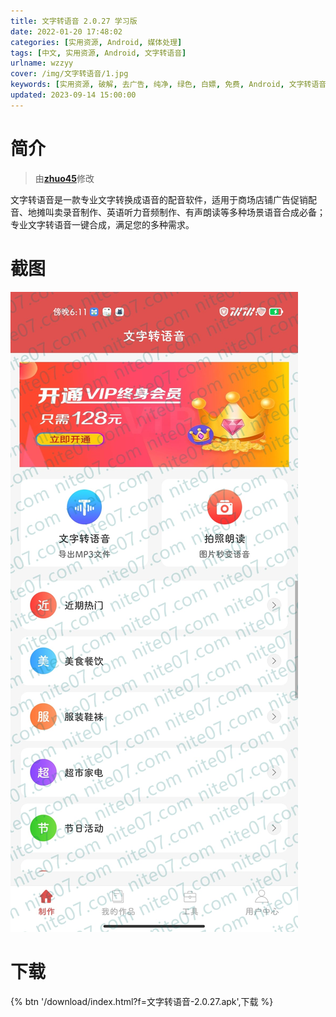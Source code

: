 ```yaml
---
title: 文字转语音 2.0.27 学习版
date: 2022-01-20 17:48:02
categories: [实用资源, Android, 媒体处理]
tags: [中文, 实用资源, Android, 文字转语音]
urlname: wzzyy
cover: /img/文字转语音/1.jpg
keywords: [实用资源, 破解, 去广告, 纯净, 绿色, 白嫖, 免费, Android, 文字转语音]
updated: 2023-09-14 15:00:00
---
```


# 简介

> 由[**zhuo45**](/laiyuan)修改

文字转语音是一款专业文字转换成语音的配音软件，适用于商场店铺广告促销配音、地摊叫卖录音制作、英语听力音频制作、有声朗读等多种场景语音合成必备；专业文字转语音一键合成，满足您的多种需求。

# 截图

![](/img/文字转语音/2.jpg)

# 下载

{% btn '/download/index.html?f=文字转语音-2.0.27.apk',下载 %}
